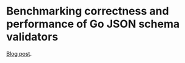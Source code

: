 # Benchmarking correctness and performance of Go JSON schema validators

[Blog post](https://dev.to/vearutop/benchmarking-correctness-and-performance-of-go-json-schema-validators-3247).
